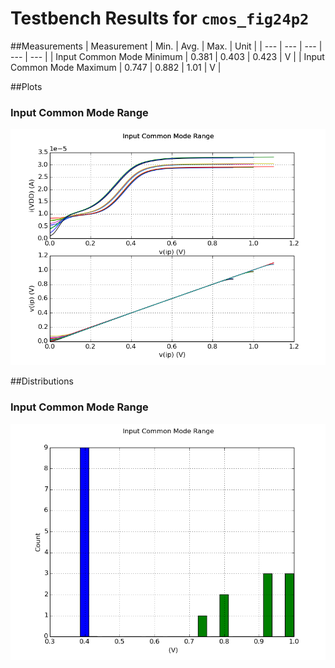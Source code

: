 # Testbench Results for `cmos_fig24p2`

##Measurements 
| Measurement | Min. | Avg. | Max. | Unit |
| --- | --- | --- | --- | --- |
| Input Common Mode Minimum | 0.381 | 0.403 | 0.423 | V |
| Input Common Mode Maximum | 0.747 | 0.882 | 1.01 | V |

##Plots

### Input Common Mode Range
![Input Common Mode Range](waveforms__input_common_mode_range__Input_Common_Mode_Range.png)

##Distributions

### Input Common Mode Range
![Input Common Mode Range](measures__input_common_mode_range__Input_Common_Mode_Range.png)
